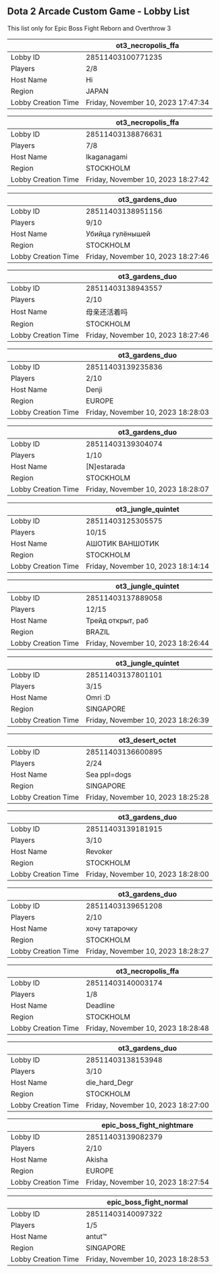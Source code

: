 ## Dota 2 Arcade Custom Game - Lobby List

This list only for Epic Boss Fight Reborn and Overthrow 3

|  | ot3_necropolis_ffa |
| ------ | ------ |
| Lobby ID | 28511403100771235 |
| Players | 2/8 |
| Host Name | Hi |
| Region | JAPAN |
| Lobby Creation Time | Friday, November 10, 2023 17:47:34 |


|  | ot3_necropolis_ffa |
| ------ | ------ |
| Lobby ID | 28511403138876631 |
| Players | 7/8 |
| Host Name | Ikaganagami |
| Region | STOCKHOLM |
| Lobby Creation Time | Friday, November 10, 2023 18:27:42 |


|  | ot3_gardens_duo |
| ------ | ------ |
| Lobby ID | 28511403138951156 |
| Players | 9/10 |
| Host Name | Убийца гулёнышей |
| Region | STOCKHOLM |
| Lobby Creation Time | Friday, November 10, 2023 18:27:46 |


|  | ot3_gardens_duo |
| ------ | ------ |
| Lobby ID | 28511403138943557 |
| Players | 2/10 |
| Host Name | 母亲还活着吗 |
| Region | STOCKHOLM |
| Lobby Creation Time | Friday, November 10, 2023 18:27:46 |


|  | ot3_gardens_duo |
| ------ | ------ |
| Lobby ID | 28511403139235836 |
| Players | 2/10 |
| Host Name | Denji |
| Region | EUROPE |
| Lobby Creation Time | Friday, November 10, 2023 18:28:03 |


|  | ot3_gardens_duo |
| ------ | ------ |
| Lobby ID | 28511403139304074 |
| Players | 1/10 |
| Host Name | [N]estarada |
| Region | STOCKHOLM |
| Lobby Creation Time | Friday, November 10, 2023 18:28:07 |


|  | ot3_jungle_quintet |
| ------ | ------ |
| Lobby ID | 28511403125305575 |
| Players | 10/15 |
| Host Name | АШОТИК ВАНШОТИК |
| Region | STOCKHOLM |
| Lobby Creation Time | Friday, November 10, 2023 18:14:14 |


|  | ot3_jungle_quintet |
| ------ | ------ |
| Lobby ID | 28511403137889058 |
| Players | 12/15 |
| Host Name | Трейд открыт, раб |
| Region | BRAZIL |
| Lobby Creation Time | Friday, November 10, 2023 18:26:44 |


|  | ot3_jungle_quintet |
| ------ | ------ |
| Lobby ID | 28511403137801101 |
| Players | 3/15 |
| Host Name | Omri :D |
| Region | SINGAPORE |
| Lobby Creation Time | Friday, November 10, 2023 18:26:39 |


|  | ot3_desert_octet |
| ------ | ------ |
| Lobby ID | 28511403136600895 |
| Players | 2/24 |
| Host Name | Sea ppl=dogs |
| Region | SINGAPORE |
| Lobby Creation Time | Friday, November 10, 2023 18:25:28 |


|  | ot3_gardens_duo |
| ------ | ------ |
| Lobby ID | 28511403139181915 |
| Players | 3/10 |
| Host Name | Revoker |
| Region | STOCKHOLM |
| Lobby Creation Time | Friday, November 10, 2023 18:28:00 |


|  | ot3_gardens_duo |
| ------ | ------ |
| Lobby ID | 28511403139651208 |
| Players | 2/10 |
| Host Name | хочу татарочку |
| Region | STOCKHOLM |
| Lobby Creation Time | Friday, November 10, 2023 18:28:27 |


|  | ot3_necropolis_ffa |
| ------ | ------ |
| Lobby ID | 28511403140003174 |
| Players | 1/8 |
| Host Name | Deadline |
| Region | STOCKHOLM |
| Lobby Creation Time | Friday, November 10, 2023 18:28:48 |


|  | ot3_gardens_duo |
| ------ | ------ |
| Lobby ID | 28511403138153948 |
| Players | 3/10 |
| Host Name | die_hard_Degr |
| Region | STOCKHOLM |
| Lobby Creation Time | Friday, November 10, 2023 18:27:00 |


|  | epic_boss_fight_nightmare |
| ------ | ------ |
| Lobby ID | 28511403139082379 |
| Players | 2/10 |
| Host Name | Akisha |
| Region | EUROPE |
| Lobby Creation Time | Friday, November 10, 2023 18:27:54 |


|  | epic_boss_fight_normal |
| ------ | ------ |
| Lobby ID | 28511403140097322 |
| Players | 1/5 |
| Host Name | antut™ |
| Region | SINGAPORE |
| Lobby Creation Time | Friday, November 10, 2023 18:28:53 |


